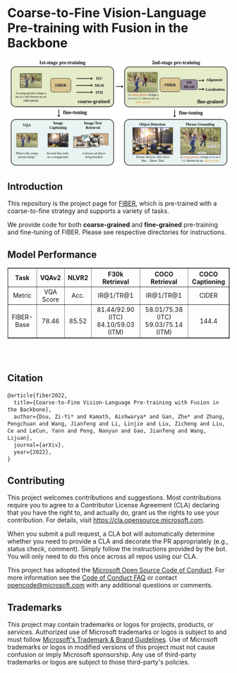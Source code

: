# Coarse-to-Fine Vision-Language Pre-training with Fusion in the Backbone

<img src="figs/fiber_pipeline.png" width="800">

## Introduction

This repository is the project page for [FIBER](), which is pre-trained with a coarse-to-fine strategy and supports a variety of tasks.

We provide code for both **coarse-grained** and **fine-grained** pre-training and fine-tuning of FIBER. Please see respective directories for instructions.

## Model Performance

<table border="1" width="100%">
    <tr align="center">
        <th>Task</th><th>VQAv2</th><th>NLVR2</th><th>F30k Retrieval</th><th>COCO Retrieval</th><th>COCO Captioning</th>
    </tr>
    <tr align="center">
        <td>Metric</td><td>VQA Score</td><td>Acc.</td><td>IR@1/TR@1</td><td>IR@1/TR@1</td><td>CIDER</td>
    </tr>
    <tr align="center">
        <td>FIBER-Base</td><td>78.46</td><td>85.52</td><td>81.44/92.90 (ITC) 84.10/59.03 (ITM)</td><td>58.01/75.38 (ITC) 59.03/75.14 (ITM)</td><td>144.4</td>
    </tr>
</table>
<br></br>


## Citation
```
@article{fiber2022,
  title={Coarse-to-Fine Vision-Language Pre-training with Fusion in the Backbone},
  author={Dou, Zi-Yi* and Kamath, Aishwarya* and Gan, Zhe* and Zhang, Pengchuan and Wang, Jianfeng and Li, Linjie and Liu, Zicheng and Liu, Ce and LeCun, Yann and Peng, Nanyun and Gao, Jianfeng and Wang, Lijuan},
  journal={arXiv},
  year={2022},
}
```

## Contributing

This project welcomes contributions and suggestions.  Most contributions require you to agree to a
Contributor License Agreement (CLA) declaring that you have the right to, and actually do, grant us
the rights to use your contribution. For details, visit https://cla.opensource.microsoft.com.

When you submit a pull request, a CLA bot will automatically determine whether you need to provide
a CLA and decorate the PR appropriately (e.g., status check, comment). Simply follow the instructions
provided by the bot. You will only need to do this once across all repos using our CLA.

This project has adopted the [Microsoft Open Source Code of Conduct](https://opensource.microsoft.com/codeofconduct/).
For more information see the [Code of Conduct FAQ](https://opensource.microsoft.com/codeofconduct/faq/) or
contact [opencode@microsoft.com](mailto:opencode@microsoft.com) with any additional questions or comments.

## Trademarks

This project may contain trademarks or logos for projects, products, or services. Authorized use of Microsoft 
trademarks or logos is subject to and must follow 
[Microsoft's Trademark & Brand Guidelines](https://www.microsoft.com/en-us/legal/intellectualproperty/trademarks/usage/general).
Use of Microsoft trademarks or logos in modified versions of this project must not cause confusion or imply Microsoft sponsorship.
Any use of third-party trademarks or logos are subject to those third-party's policies.
